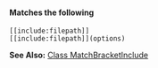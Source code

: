 #### Matches the following

```text
[[include:filepath]]
[[include:filepath]](options)
```

**See Also:** [Class MatchBracketInclude](/build-include/classes/src_matches.matchbracketinclude.html)  